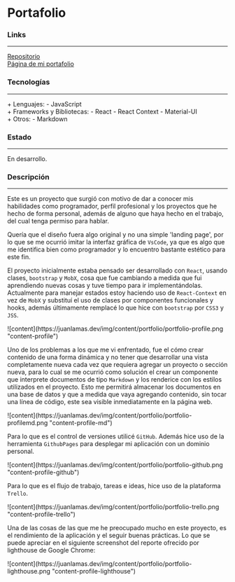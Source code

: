 # Portafolio

### Links

---

[Repositorio](https://github.com/cococov/portfolio)<br/>
[Página de mi portafolio](https://juanlamas.dev/)

### Tecnologías

---

<div class="list-super-index">
+ Lenguajes:
 - JavaScript
</div>

<div class="list-super-index">
+ Frameworks y Bibliotecas:
 - React
 - React Context
 - Material-UI
</div>

<div class="list-super-index">
+ Otros:
 - Markdown
</div>

### Estado

---

En desarrollo.

### Descripción

---

Este es un proyecto que surgió con motivo de dar a conocer mis habilidades como programador, perfil profesional y los proyectos que he hecho de forma personal, además de alguno que haya hecho en el trabajo, del cual tenga permiso para hablar.

Quería que el diseño fuera algo original y no una simple 'landing page', por lo que se me ocurrió imitar la interfaz gráfica de ``VsCode``, ya que es algo que me identifica bien como programador y lo encuentro bastante estético para este fin.

El proyecto inicialmente estaba pensado ser desarrollado con ``React``, usando clases, ``bootstrap`` y ``MobX``, cosa que fue cambiando a medida que fui aprendiendo nuevas cosas y tuve tiempo para ir implementándolas. Actualmente para manejar estados estoy haciendo uso de ``React-Context`` en vez de ``MobX`` y substituí el uso de clases por componentes funcionales y hooks, además últimamente remplacé lo que hice con ``bootstrap`` por ``CSS3`` y ``JSS``.

<div class="img-content-div">
![content](https://juanlamas.dev/img/content/portfolio/portfolio-profile.png "content-profile")
</div>

Uno de los problemas a los que me vi enfrentado, fue el cómo crear contenido de una forma dinámica y no tener que desarrollar una vista completamente nueva cada vez que requiera agregar un proyecto o sección nueva, para lo cual se me ocurrió como solución el crear un componente que interprete documentos de tipo ``Markdown`` y los renderice con los estilos utilizados en el proyecto. Esto me permitirá almacenar los documentos en una base de datos y que a medida que vaya agregando contenido, sin tocar una línea de código, este sea visible inmediatamente en la página web.

<div class="img-content-div">
![content](https://juanlamas.dev/img/content/portfolio/portfolio-profilemd.png "content-profile-md")
</div>

Para lo que es el control de versiones utilicé ``GitHub``. Además hice uso de la herramienta ``GithubPages`` para desplegar mi aplicación con un dominio personal.

<div class="img-content-div">
![content](https://juanlamas.dev/img/content/portfolio/portfolio-github.png "content-profile-github")
</div>

Para lo que es el flujo de trabajo, tareas e ideas, hice uso de la plataforma ``Trello``.

<div class="img-content-div">
![content](https://juanlamas.dev/img/content/portfolio/portfolio-trello.png "content-profile-trello")
</div>

Una de las cosas de las que me he preocupado mucho en este proyecto, es el rendimiento de la aplicación y el seguir buenas prácticas. Lo que se puede apreciar en el siguiente screenshot del reporte ofrecido por lighthouse de Google Chrome:

<div class="img-content-div">
![content](https://juanlamas.dev/img/content/portfolio/portfolio-lighthouse.png "content-profile-lighthouse")
</div>